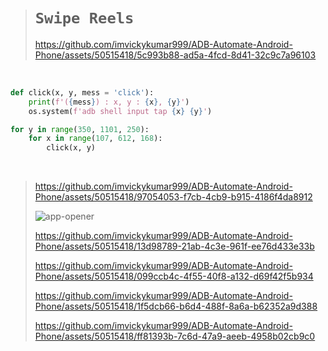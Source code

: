 > # `Swipe Reels`
>
> https://github.com/imvickykumar999/ADB-Automate-Android-Phone/assets/50515418/5c993b88-ad5a-4fcd-8d41-32c9c7a96103

<br>

```python
def click(x, y, mess = 'click'):
    print(f'({mess}) : x, y : {x}, {y}')
    os.system(f'adb shell input tap {x} {y}')

for y in range(350, 1101, 250):
    for x in range(107, 612, 168):
        click(x, y)
```

<br>

> https://github.com/imvickykumar999/ADB-Automate-Android-Phone/assets/50515418/97054053-f7cb-4cb9-b915-4186f4da8912
>
> ![app-opener](https://github.com/imvickykumar999/ADB-Automate-Android-Phone/assets/50515418/36edb589-5da2-4e47-9ca4-eedebe9e896c)
>
> https://github.com/imvickykumar999/ADB-Automate-Android-Phone/assets/50515418/13d98789-21ab-4c3e-961f-ee76d433e33b
>
> https://github.com/imvickykumar999/ADB-Automate-Android-Phone/assets/50515418/099ccb4c-4f55-40f8-a132-d69f42f5b934
>
> https://github.com/imvickykumar999/ADB-Automate-Android-Phone/assets/50515418/1f5dcb66-b6d4-488f-8a6a-b62352a9d388
>
> https://github.com/imvickykumar999/ADB-Automate-Android-Phone/assets/50515418/ff81393b-7c6d-47a9-aeeb-4958b02cb9c0



<!--
> ![image](https://github.com/imvickykumar999/ADB-Automate-Android-Phone/assets/50515418/7ac22a89-014a-400f-9fb4-34c1ab14dd40)

<br>

## >>> `Set Environment` *for* `ADB command`

`C:\Users\Vicky\Desktop\Repository\ADB-Automate-Android-Phone\ADB\`

<br>

> ![ss](https://github.com/imvickykumar999/ADB-Automate-Android-Phone/blob/main/static/Set%20ADB%20Environment.png?raw=true)
-->

